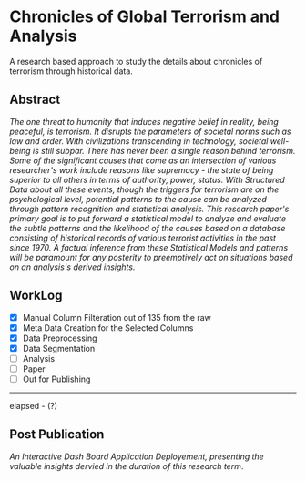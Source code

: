# Chronicles of Global Terrorism and Analysis
A research based approach to study the details about chronicles of terrorism through historical data.

## Abstract 


_The one threat to humanity that induces negative belief in reality, being peaceful, is terrorism. It disrupts the parameters of societal norms such as law and order. With civilizations transcending in technology, societal well-being is still subpar. There has never been a single reason behind terrorism. Some of the significant causes that come as an intersection of various researcher's work include reasons like supremacy - the state of being superior to all others in terms of authority, power, status. With Structured Data about all these events, though the triggers for terrorism are on the psychological level, potential patterns to the cause can be analyzed through pattern recognition and statistical analysis. This research paper's primary goal is to put forward a statistical model to analyze and evaluate the subtle patterns and the likelihood of the causes based on a database consisting of historical records of various terrorist activities in the past since 1970. A factual inference from these Statistical Models and patterns will be paramount for any posterity to preemptively act on situations based on an analysis's derived insights._





## WorkLog


- [x]  Manual Column Filteration out of 135 from the raw 
- [x]  Meta Data Creation for the Selected Columns
- [x]  Data Preprocessing
- [x]  Data Segmentation 
- [ ]  Analysis 
- [ ]  Paper 
- [ ]  Out for Publishing

***
elapsed - (?)

## Post Publication 

_An Interactive Dash Board Application Deployement, presenting the valuable insights dervied in the duration of this research term_.
